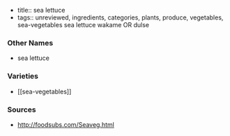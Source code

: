 - title:: sea lettuce
- tags:: unreviewed, ingredients, categories, plants, produce, vegetables, sea-vegetables
sea lettuce wakame OR dulse

### Other Names

* sea lettuce

### Varieties

* [[sea-vegetables]]

### Sources
* http://foodsubs.com/Seaveg.html
